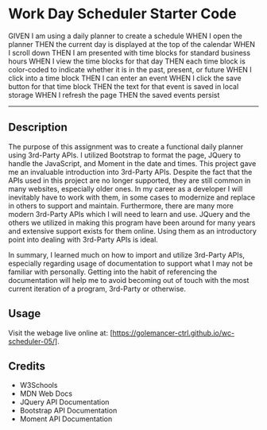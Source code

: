 # Work Day Scheduler Starter Code
GIVEN I am using a daily planner to create a schedule
WHEN I open the planner
THEN the current day is displayed at the top of the calendar
WHEN I scroll down
THEN I am presented with time blocks for standard business hours
WHEN I view the time blocks for that day
THEN each time block is color-coded to indicate whether it is in the past, present, or future
WHEN I click into a time block
THEN I can enter an event
WHEN I click the save button for that time block
THEN the text for that event is saved in local storage
WHEN I refresh the page
THEN the saved events persist

----------------------------------------------------------------------------------------------

## Description

The purpose of this assignment was to create a functional daily planner using 3rd-Party APIs.
I utilized Bootstrap to format the page, JQuery to handle the JavaScript, and Moment in the
date and times.  This project gave me an invaluable introduction into 3rd-Party APIs.  Despite
the fact that the APIs used in this project are no longer supported, they are still common in
many websites, especially older ones.  In my career as a developer I will inevitably have to work
with them, in some cases to modernize and replace in others to support and maintain.  Furthermore,
there are many more modern 3rd-Party APIs which I will need to learn and use.  JQuery and the others we utilized in making this program have been around for many years and extensive support exists for them online.  Using them as an introductory point into dealing with 3rd-Party APIs is ideal.

In summary, I learned much on how to import and utilize 3rd-Party APIs, especially regarding usage of documentation to support what I may not be familiar with personally.  Getting into the habit of
referencing the documentation will help me to avoid becoming out of touch with the most current iteration of a program, 3rd-Party or otherwise.

## Usage

Visit the webage live online at: [https://golemancer-ctrl.github.io/wc-scheduler-05/].

## Credits

- W3Schools
- MDN Web Docs
- JQuery API Documentation
- Bootstrap API Documentation
- Moment API Documentation